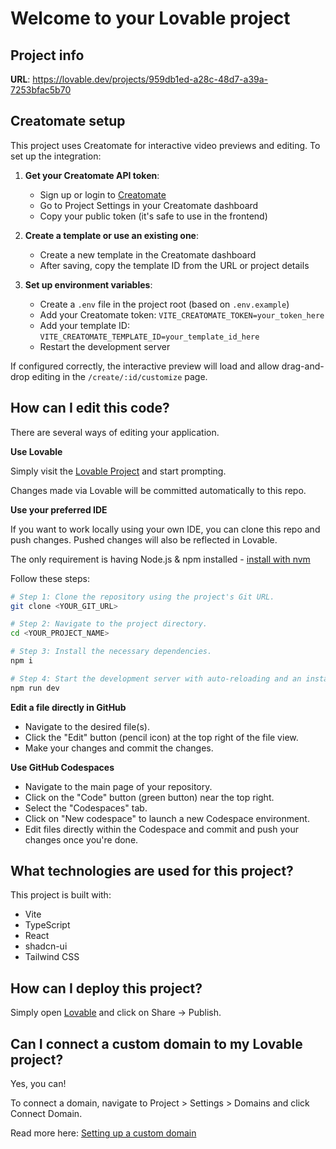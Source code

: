 
# Welcome to your Lovable project

## Project info

**URL**: https://lovable.dev/projects/959db1ed-a28c-48d7-a39a-7253bfac5b70

## Creatomate setup

This project uses Creatomate for interactive video previews and editing. To set up the integration:

1. **Get your Creatomate API token**:
   - Sign up or login to [Creatomate](https://creatomate.com)
   - Go to Project Settings in your Creatomate dashboard
   - Copy your public token (it's safe to use in the frontend)

2. **Create a template or use an existing one**:
   - Create a new template in the Creatomate dashboard
   - After saving, copy the template ID from the URL or project details

3. **Set up environment variables**:
   - Create a `.env` file in the project root (based on `.env.example`)
   - Add your Creatomate token: `VITE_CREATOMATE_TOKEN=your_token_here`
   - Add your template ID: `VITE_CREATOMATE_TEMPLATE_ID=your_template_id_here`
   - Restart the development server

If configured correctly, the interactive preview will load and allow drag-and-drop editing in the `/create/:id/customize` page.

## How can I edit this code?

There are several ways of editing your application.

**Use Lovable**

Simply visit the [Lovable Project](https://lovable.dev/projects/959db1ed-a28c-48d7-a39a-7253bfac5b70) and start prompting.

Changes made via Lovable will be committed automatically to this repo.

**Use your preferred IDE**

If you want to work locally using your own IDE, you can clone this repo and push changes. Pushed changes will also be reflected in Lovable.

The only requirement is having Node.js & npm installed - [install with nvm](https://github.com/nvm-sh/nvm#installing-and-updating)

Follow these steps:

```sh
# Step 1: Clone the repository using the project's Git URL.
git clone <YOUR_GIT_URL>

# Step 2: Navigate to the project directory.
cd <YOUR_PROJECT_NAME>

# Step 3: Install the necessary dependencies.
npm i

# Step 4: Start the development server with auto-reloading and an instant preview.
npm run dev
```

**Edit a file directly in GitHub**

- Navigate to the desired file(s).
- Click the "Edit" button (pencil icon) at the top right of the file view.
- Make your changes and commit the changes.

**Use GitHub Codespaces**

- Navigate to the main page of your repository.
- Click on the "Code" button (green button) near the top right.
- Select the "Codespaces" tab.
- Click on "New codespace" to launch a new Codespace environment.
- Edit files directly within the Codespace and commit and push your changes once you're done.

## What technologies are used for this project?

This project is built with:

- Vite
- TypeScript
- React
- shadcn-ui
- Tailwind CSS

## How can I deploy this project?

Simply open [Lovable](https://lovable.dev/projects/959db1ed-a28c-48d7-a39a-7253bfac5b70) and click on Share -> Publish.

## Can I connect a custom domain to my Lovable project?

Yes, you can!

To connect a domain, navigate to Project > Settings > Domains and click Connect Domain.

Read more here: [Setting up a custom domain](https://docs.lovable.dev/tips-tricks/custom-domain#step-by-step-guide)
